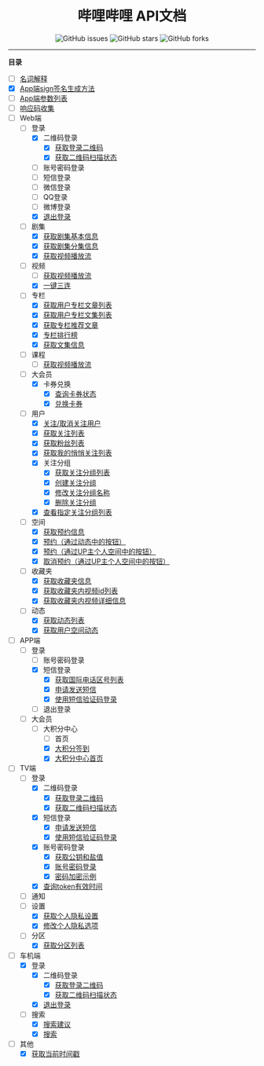 <h1 align="center">哔哩哔哩 API文档</h1>
<p align="center">
    <a href="https://github.com/7rikka/bilibili-api-docs/issues" style="text-decoration:none">
        <img src="https://img.shields.io/github/issues/7rikka/bilibili-api-docs.svg" alt="GitHub issues"/>
    </a>
    <a href="https://github.com/7rikka/bilibili-api-docs/stargazers" style="text-decoration:none" >
        <img src="https://img.shields.io/github/stars/7rikka/bilibili-api-docs.svg" alt="GitHub stars"/>
    </a>
    <a href="https://github.com/7rikka/bilibili-api-docs/network" style="text-decoration:none" >
        <img src="https://img.shields.io/github/forks/7rikka/bilibili-api-docs.svg" alt="GitHub forks"/>
    </a>
</p>

---

**目录**

- [ ] [名词解释](md/description.md)
- [X] [App端sign签名生成方法](md/app_sign.md)
- [ ] [App端参数列表](md/params.md)
- [ ] [响应码收集](code.md)
- [ ] Web端
  - [ ] 登录
    - [X] 二维码登录
      - [X] [获取登录二维码](login/qr_web.md#获取登录二维码)
      - [X] [获取二维码扫描状态](login/qr_web.md#获取二维码扫描状态)
    - [ ] 账号密码登录
    - [ ] 短信登录
    - [ ] 微信登录
    - [ ] QQ登录
    - [ ] 微博登录
    - [X] [退出登录](login/logout_web.md#退出登录)
  - [ ] 剧集
    - [X] [获取剧集基本信息](bangumi/info.md#获取剧集基本信息)
    - [X] [获取剧集分集信息](bangumi/info.md#获取剧集分集信息)
    - [X] [获取视频播放流](bangumi/playurl_web.md#获取视频播放流)
  - [ ] 视频
    - [ ] [获取视频播放流](video/playurl_web.md#获取视频播放流)
    - [X] [一键三连](video/triple_web.md#一键三连)
  - [ ] 专栏
    - [X] [获取用户专栏文章列表](article/list.md#获取用户专栏文章列表)
    - [X] [获取用户专栏文集列表](article/list.md#获取用户专栏文集列表)
    - [X] [获取专栏推荐文章](article/recommends.md#获取专栏推荐文章)
    - [X] [专栏排行榜](article/rank.md#专栏排行榜)
    - [X] [获取文集信息](article/readlist.md#获取文集信息)
  - [ ] 课程
    - [ ] [获取视频播放流]()
  - [ ] 大会员
    - [X] 卡券兑换
      - [X] [查询卡券状态](vip/privilege.md#查询卡券状态)
      - [X] [兑换卡券](vip/privilege.md#兑换卡券)
  - [ ] 用户
    - [X] [关注/取消关注用户](user/relation.md#关注取消关注用户)
    - [X] [获取关注列表](user/following.md#获取关注列表)
    - [X] [获取粉丝列表](user/follower.md#获取粉丝列表)
    - [X] [获取我的悄悄关注列表](user/whispers.md#获取我的悄悄关注列表)
    - [X] 关注分组
      - [X] [获取关注分组列表](user/tag.md#获取关注分组列表)
      - [X] [创建关注分组](user/tag.md#创建关注分组)
      - [X] [修改关注分组名称](user/tag.md#修改关注分组名称)
      - [X] [删除关注分组](user/tag.md#删除关注分组)
    - [X] [查看指定关注分组列表](user/tag.md#查看指定关注分组列表)
  - [ ] 空间
    - [X] [获取预约信息](space/reservation.md#获取预约信息)
    - [X] [预约（通过动态中的按钮）](space/reservation.md#预约通过动态中的按钮)
    - [X] [预约（通过UP主个人空间中的按钮）](space/reservation.md#预约通过up主个人空间中的按钮)
    - [X] [取消预约（通过UP主个人空间中的按钮）](space/reservation.md#取消预约通过up主个人空间中的按钮)
  - [ ] 收藏夹
    - [X] [获取收藏夹信息](fav/detail.md#获取收藏夹信息)
    - [X] [获取收藏夹内视频id列表](fav/detail.md#获取收藏夹内视频id列表)
    - [X] [获取收藏夹内视频详细信息](fav/detail.md#获取收藏夹内视频详细信息)
  - [ ] 动态
    - [X] [获取动态列表](dynamic/all.md#获取动态列表)
    - [X] [获取用户空间动态](dynamic/space.md#获取用户空间动态)
- [ ] APP端
  - [ ] 登录
    - [ ] 账号密码登录
    - [X] 短信登录
      - [X] [获取国际电话区号列表](login/sms_app.md#获取国际电话区号列表)
      - [X] [申请发送短信](login/sms_app.md#申请发送短信)
      - [X] [使用短信验证码登录](login/sms_app.md#使用短信验证码登录)
    - [ ] 退出登录
  - [ ] 大会员
    - [ ] 大积分中心
      - [ ] 首页
      - [X] [大积分签到](vip/sign.md#大积分签到)
      - [X] [大积分中心首页](vip/point.md#大积分中心首页)
- [ ] TV端
  - [ ] 登录
    - [X] 二维码登录
      - [X] [获取登录二维码](login/qr_tv.md#获取登录二维码)
      - [X] [获取二维码扫描状态](login/qr_tv.md#获取二维码扫描状态)
    - [X] 短信登录
      - [X] [申请发送短信](login/sms_tv.md#申请发送短信)
      - [X] [使用短信验证码登录](login/sms_tv.md#使用短信验证码登录)
    - [X] 账号密码登录
      - [X] [获取公钥和盐值](login/password_tv.md#获取公钥和盐值)
      - [X] [账号密码登录](login/password_tv.md#账号密码登录)
      - [X] [密码加密示例](login/password_tv.md#密码加密示例)
    - [X] [查询token有效时间](login/info_tv.md#查询token有效时间)
  - [ ] 通知
  - [ ] 设置
    - [X] [获取个人隐私设置](setting/setting_tv.md#获取个人隐私设置)
    - [X] [修改个人隐私选项](setting/setting_tv.md#修改个人隐私选项)
  - [ ] 分区
    - [X] [获取分区列表](regin/regin_tv.md#获取分区列表)
- [ ] 车机端
  - [X] 登录
    - [X] 二维码登录
      - [X] [获取登录二维码](login/qr_car.md#获取登录二维码)
      - [X] [获取二维码扫描状态](login/qr_car.md#获取二维码扫描状态)
    - [X] [退出登录](login/logout_car.md#退出登录)
  - [ ] 搜索
    - [X] [搜索建议](search/search_car.md#搜索建议)
    - [X] [搜索](search/search_car.md#搜索)
- [ ] 其他
  - [X] [获取当前时间戳](other/now.md#获取当前时间戳)